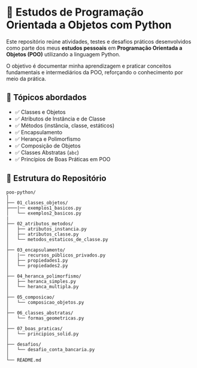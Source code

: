 # 🐍 Estudos de Programação Orientada a Objetos com Python

Este repositório reúne atividades, testes e desafios práticos desenvolvidos como parte dos meus **estudos pessoais** em **Programação Orientada a Objetos (POO)** utilizando a linguagem Python.

O objetivo é documentar minha aprendizagem e praticar conceitos fundamentais e intermediários da POO, reforçando o conhecimento por meio da prática.

## 📘 Tópicos abordados

- ✅ Classes e Objetos  
- ✅ Atributos de Instância e de Classe  
- ✅ Métodos (instância, classe, estáticos)  
- ✅ Encapsulamento  
- ✅ Herança e Polimorfismo  
- ✅ Composição de Objetos  
- ✅ Classes Abstratas (`abc`)  
- ✅ Princípios de Boas Práticas em POO

## 📁 Estrutura do Repositório
    poo-python/
    │
    ├── 01_classes_objetos/
    ├───|── exemplos1_basicos.py
    │   └── exemplos2_basicos.py
    |
    ├── 02_atributos_metodos/
    │   ├── atributos_instancia.py
    │   ├── atributos_classe.py
    │   └── metodos_estaticos_de_classe.py
    │
    ├── 03_encapsulamento/
    │   |── recursos_públicos_privados.py
    │   ├── propiedades1.py
    │   └── propiedades2.py
    │
    ├── 04_heranca_polimorfismo/
    │   ├── heranca_simples.py
    │   └── heranca_multipla.py
    │
    ├── 05_composicao/
    │   └── composicao_objetos.py
    │
    ├── 06_classes_abstratas/
    │   └── formas_geometricas.py
    │
    ├── 07_boas_praticas/
    │   └── principios_solid.py
    │
    ├── desafios/
    │   └── desafio_conta_bancaria.py
    │
    └── README.md